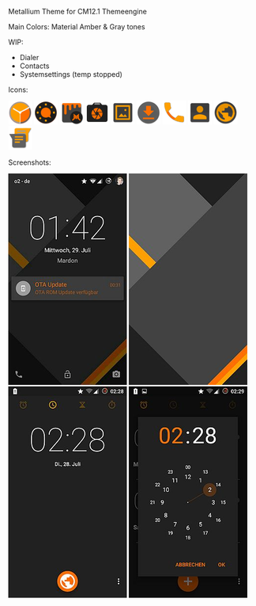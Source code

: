 Metallium Theme for CM12.1 Themeengine

Main Colors:
Material Amber & Gray tones

WIP:
- Dialer
- Contacts
- Systemsettings (temp stopped)

Icons:

![DeskClock](https://raw.githubusercontent.com/MardonHH/Metallium/master/preview/icons/clock.png)
![AudioFX](https://raw.githubusercontent.com/MardonHH/Metallium/master/preview/icons/audiofx.png)
![Themes](https://raw.githubusercontent.com/MardonHH/Metallium/master/preview/icons/themes.png)
![Camera](https://raw.githubusercontent.com/MardonHH/Metallium/master/preview/icons/cam.png)
![Gallery](https://raw.githubusercontent.com/MardonHH/Metallium/master/preview/icons/gallery.png)
![Downloads](https://raw.githubusercontent.com/MardonHH/Metallium/master/preview/icons/downloads.png)
![Dialer](https://raw.githubusercontent.com/MardonHH/Metallium/master/preview/icons/phone.png)
![Contacts](https://raw.githubusercontent.com/MardonHH/Metallium/master/preview/icons/contacts.png)
![Browser](https://raw.githubusercontent.com/MardonHH/Metallium/master/preview/icons/browser.png)
![SMS](https://raw.githubusercontent.com/MardonHH/Metallium/master/preview/icons/sms.png)

Screenshots:

![Lockscreen](https://raw.githubusercontent.com/MardonHH/Metallium/master/preview/lockscreen.jpg)
![Wallpaper](https://raw.githubusercontent.com/MardonHH/Metallium/master/preview/wallpaper.jpg)
![Clock](https://raw.githubusercontent.com/MardonHH/Metallium/master/preview/clock.jpg)
![Clock2](https://raw.githubusercontent.com/MardonHH/Metallium/master/preview/clock2.jpg)

